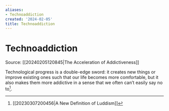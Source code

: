 ```yaml
---
aliases:
- Technoaddiction
created: '2024-02-05'
title: Technoaddiction
---
```


# Technoaddiction

Source: [[20240205120845|The Acceleration of Addictiveness]]

Technological progress is a double-edge sword: it creates new things or improve existing ones such that our life becomes more comfortable, but it also makes them more addictive in a sense that we often can’t easily say no to[^1].

[^1]: [[20230307200456|A New Definition of Luddism]]